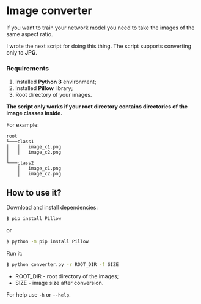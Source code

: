 
# Image converter

If you want to train your network model you need to take the images of the same aspect ratio.

I wrote the next script for doing this thing. The script supports converting only to **JPG**.

### Requirements
1. Installed **Python 3** environment;
2. Installed **Pillow** library;
3. Root directory of your images. 

**The script only works if your root directory contains directories of the image classes inside.**

For example:
```
root    
└───class1
│   │   image_c1.png
│   │   image_c2.png
│       
└───class2
    │   image_c1.png
    │   image_c2.png
```

## How to use it?

Download and install dependencies:
```sh
$ pip install Pillow
```
or
```sh
$ python -m pip install Pillow
```
Run it:
```sh
$ python converter.py -r ROOT_DIR -f SIZE
```
* ROOT_DIR - root directory of the images;
* SIZE - image size after conversion.

For help use `-h` or `--help`.
